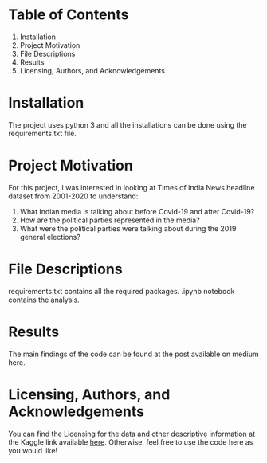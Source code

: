 # Table of Contents
1. Installation
2. Project Motivation
3. File Descriptions
4. Results
5. Licensing, Authors, and Acknowledgements

# Installation
The project uses python 3 and all the installations can be done using the requirements.txt file.

# Project Motivation
For this project, I was interested in looking at Times of India News headline dataset from 2001-2020 to understand:
1. What Indian media is talking about before Covid-19 and after Covid-19?
2. How are the political parties represented in the media?
3. What were the political parties were talking about during the 2019 general elections?


# File Descriptions
requirements.txt contains all the required packages.
.ipynb notebook contains the analysis.

# Results
The main findings of the code can be found at the post available on medium here.

# Licensing, Authors, and Acknowledgements
You can find the Licensing for the data and other descriptive information at the Kaggle link available [here](https://www.kaggle.com/therohk/india-headlines-news-dataset). Otherwise, feel free to use the code here as you would like!
